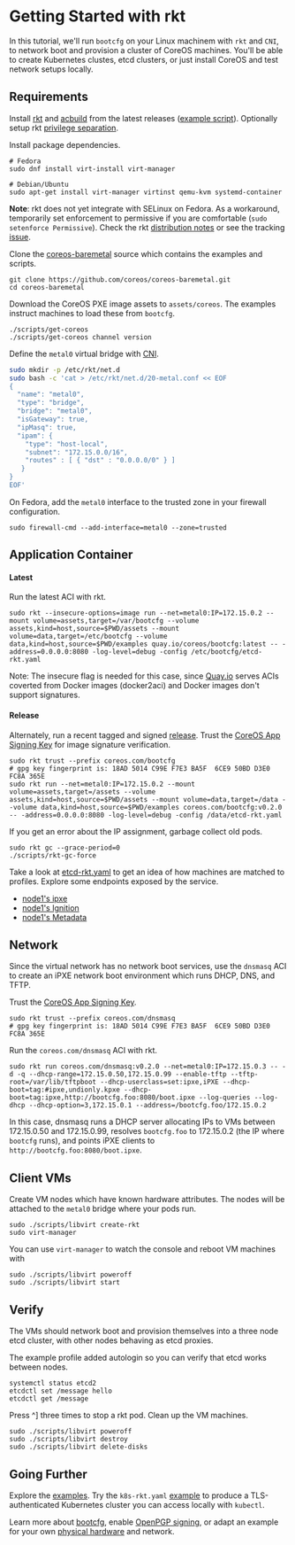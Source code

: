 # Getting Started with rkt

In this tutorial, we'll run `bootcfg` on your Linux machinem with `rkt` and `CNI`, to network boot and provision a cluster of CoreOS machines. You'll be able to create Kubernetes clustes, etcd clusters, or just install CoreOS and test network setups locally.

## Requirements

Install [rkt](https://github.com/coreos/rkt/releases) and [acbuild](https://github.com/appc/acbuild/releases) from the latest releases ([example script](https://github.com/dghubble/phoenix/blob/master/scripts/fedora/sources.sh)). Optionally setup rkt [privilege separation](https://coreos.com/rkt/docs/latest/trying-out-rkt.html).

Install package dependencies.

    # Fedora
    sudo dnf install virt-install virt-manager

    # Debian/Ubuntu
    sudo apt-get install virt-manager virtinst qemu-kvm systemd-container

**Note**: rkt does not yet integrate with SELinux on Fedora. As a workaround, temporarily set enforcement to permissive if you are comfortable (`sudo setenforce Permissive`). Check the rkt [distribution notes](https://github.com/coreos/rkt/blob/master/Documentation/distributions.md) or see the tracking [issue](https://github.com/coreos/rkt/issues/1727).

Clone the [coreos-baremetal](https://github.com/coreos/coreos-baremetal) source which contains the examples and scripts.

    git clone https://github.com/coreos/coreos-baremetal.git
    cd coreos-baremetal

Download the CoreOS PXE image assets to `assets/coreos`. The examples instruct machines to load these from `bootcfg`.

    ./scripts/get-coreos
    ./scripts/get-coreos channel version

Define the `metal0` virtual bridge with [CNI](https://github.com/appc/cni).

```bash
sudo mkdir -p /etc/rkt/net.d
sudo bash -c 'cat > /etc/rkt/net.d/20-metal.conf << EOF
{
  "name": "metal0",
  "type": "bridge",
  "bridge": "metal0",
  "isGateway": true,
  "ipMasq": true,
  "ipam": {
    "type": "host-local",
    "subnet": "172.15.0.0/16",
    "routes" : [ { "dst" : "0.0.0.0/0" } ]
   }
}
EOF'
```

On Fedora, add the `metal0` interface to the trusted zone in your firewall configuration.

    sudo firewall-cmd --add-interface=metal0 --zone=trusted

## Application Container

#### Latest

Run the latest ACI with rkt.

    sudo rkt --insecure-options=image run --net=metal0:IP=172.15.0.2 --mount volume=assets,target=/var/bootcfg --volume assets,kind=host,source=$PWD/assets --mount volume=data,target=/etc/bootcfg --volume data,kind=host,source=$PWD/examples quay.io/coreos/bootcfg:latest -- -address=0.0.0.0:8080 -log-level=debug -config /etc/bootcfg/etcd-rkt.yaml

Note: The insecure flag is needed for this case, since [Quay.io](https://quay.io/repository/coreos/bootcfg) serves ACIs coverted from Docker images (docker2aci) and Docker images don't support signatures.

#### Release

Alternately, run a recent tagged and signed [release](https://github.com/coreos/coreos-baremetal/releases). Trust the [CoreOS App Signing Key](https://coreos.com/dist/pubkeys/app-signing-pubkey.gpg) for image signature verification.

    sudo rkt trust --prefix coreos.com/bootcfg
    # gpg key fingerprint is: 18AD 5014 C99E F7E3 BA5F  6CE9 50BD D3E0 FC8A 365E
    sudo rkt run --net=metal0:IP=172.15.0.2 --mount volume=assets,target=/assets --volume assets,kind=host,source=$PWD/assets --mount volume=data,target=/data --volume data,kind=host,source=$PWD/examples coreos.com/bootcfg:v0.2.0 -- -address=0.0.0.0:8080 -log-level=debug -config /data/etcd-rkt.yaml

If you get an error about the IP assignment, garbage collect old pods.

    sudo rkt gc --grace-period=0
    ./scripts/rkt-gc-force

Take a look at [etcd-rkt.yaml](../examples/etcd-rkt.yaml) to get an idea of how machines are matched to profiles. Explore some endpoints exposed by the service.

* [node1's ipxe](http://172.15.0.2:8080/ipxe?uuid=16e7d8a7-bfa9-428b-9117-363341bb330b)
* [node1's Ignition](http://172.15.0.2:8080/ignition?uuid=16e7d8a7-bfa9-428b-9117-363341bb330b)
* [node1's Metadata](http://172.15.0.2:8080/metadata?uuid=16e7d8a7-bfa9-428b-9117-363341bb330b)

## Network

Since the virtual network has no network boot services, use the `dnsmasq` ACI to create an iPXE network boot environment which runs DHCP, DNS, and TFTP.

Trust the [CoreOS App Signing Key](https://coreos.com/dist/pubkeys/app-signing-pubkey.gpg).

    sudo rkt trust --prefix coreos.com/dnsmasq
    # gpg key fingerprint is: 18AD 5014 C99E F7E3 BA5F  6CE9 50BD D3E0 FC8A 365E

Run the `coreos.com/dnsmasq` ACI with rkt.

    sudo rkt run coreos.com/dnsmasq:v0.2.0 --net=metal0:IP=172.15.0.3 -- -d -q --dhcp-range=172.15.0.50,172.15.0.99 --enable-tftp --tftp-root=/var/lib/tftpboot --dhcp-userclass=set:ipxe,iPXE --dhcp-boot=tag:#ipxe,undionly.kpxe --dhcp-boot=tag:ipxe,http://bootcfg.foo:8080/boot.ipxe --log-queries --log-dhcp --dhcp-option=3,172.15.0.1 --address=/bootcfg.foo/172.15.0.2

In this case, dnsmasq runs a DHCP server allocating IPs to VMs between 172.15.0.50 and 172.15.0.99, resolves `bootcfg.foo` to 172.15.0.2 (the IP where `bootcfg` runs), and points iPXE clients to `http://bootcfg.foo:8080/boot.ipxe`.

## Client VMs

Create VM nodes which have known hardware attributes. The nodes will be attached to the `metal0` bridge where your pods run.

    sudo ./scripts/libvirt create-rkt
    sudo virt-manager

You can use `virt-manager` to watch the console and reboot VM machines with

    sudo ./scripts/libvirt poweroff
    sudo ./scripts/libvirt start

## Verify

The VMs should network boot and provision themselves into a three node etcd cluster, with other nodes behaving as etcd proxies.

The example profile added autologin so you can verify that etcd works between nodes.

    systemctl status etcd2
    etcdctl set /message hello
    etcdctl get /message

Press ^] three times to stop a rkt pod. Clean up the VM machines.

    sudo ./scripts/libvirt poweroff
    sudo ./scripts/libvirt destroy
    sudo ./scripts/libvirt delete-disks

## Going Further

Explore the [examples](../examples). Try the `k8s-rkt.yaml` [example](../examples/README.md#kubernetes) to produce a TLS-authenticated Kubernetes cluster you can access locally with `kubectl`.

Learn more about [bootcfg](bootcfg.md), enable [OpenPGP signing](openpgp.md), or adapt an example for your own [physical hardware](physical-hardware.md) and network.
